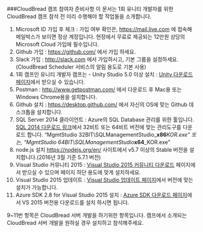 ###CloudBread 캠프 참여자 준비사항
이 문서는 1회 유니티 개발자를 위한 CloudBread 캠프 참석 전 미리 수행해야 할 작업들을 소개합니다.

1. Microsoft ID 가입 후 체크 : 가입 여부 확인은, https://mail.live.com 에 접속해 메일박스가 보이면 정상 계정입니다. 현장에서 무료로 제공되는 12만원 상당의 Microsoft Cloud 가입에 필수입니다.
2. Github 가입 : https://github.com/ 에서 가입 하세요.
3. Slack 가입 : http://slack.com 에서 가입하시고, 기본 그룹을 설정하세요.(CloudBread Scheduler 서비스의 알림 용도로 기본 사용)
4. 1회 캠프인 유니티 개발자 캠프는 - Unity Studio 5.0 이상 설치 : [Unity 다운로드 페이지](http://unity3d.com/kr/get-unity/download?ref=personal)에서 받으실 수 있습니다.
5. Postman  : http://www.getpostman.com/ 에서 다운로드 후 Mac용 또는 Windows Chrome용을 설치합니다.
6. Github 설치 : https://desktop.github.com/ 에서 자신의 OS에 맞는 Github 데스크톱을 설치합니다.
7. SQL Server 2014 클라이언트 : Azure의 SQL Database 관리를 위한 툴입니다. [SQL 2014 다운로드 링크](https://www.microsoft.com/ko-KR/download/details.aspx?id=42299)에서 32비트 또는 64비트 버전에 맞는 관리도구를 다운로드 합니다. “MgmtStudio 32BIT\SQLManagementStudio_**x86**_KOR.exe” 또는, “MgmtStudio 64BIT\SQLManagementStudio_**x64**_KOR.exe”
8. node.js 설치 https://nodejs.org/en/ 사이트에서 v5.7 이상의 Stable 버전을 설치합니다.(2016년 3월 기준 5.7.1 버전)
9. Visual Studio 커뮤니티 2015 : [Visual Studio 2015 커뮤니티 다운로드](https://www.visualstudio.com/ko-kr/products/visual-studio-community-vs.aspx) 페이지에서 받으실 수 있으며 페이지 하단 용도에 맞게 설치하세요.
10. Visual Studio 2015 업데이트 : [Visual Studio 업데이트 페이지](https://www.microsoft.com/en-US/download/details.aspx?id=49989)에서 버전에 맞는 설치가 가능합니다.
11. Azure SDK 2.8 for Visual Studio 2015 설치 : [Azure SDK 다운로드 페이지](https://azure.microsoft.com/en-us/downloads/)에서 VS 2015 버전용 다운로드를 설치 하시면 됩니다.

9~11번 항목은 CloudBread 서버 개발을 하기위한 항목입니다. 캠프에서 소개되는 CloudBread 서버 개발을 원하실 경우 설치하고 참석해주세요.
